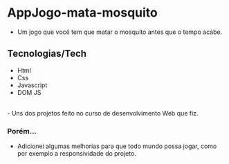 # AppJogo-mata-mosquito

- Um jogo que você tem que matar o mosquito antes que o tempo acabe.

## Tecnologias/Tech
- Html
- Css
- Javascript
- DOM JS
<br/>
- Uns dos projetos feito no curso de desenvolvimento Web que fiz.

### Porém...
- Adicionei algumas melhorias para que todo mundo possa jogar, como por exemplo a responsividade do projeto.
